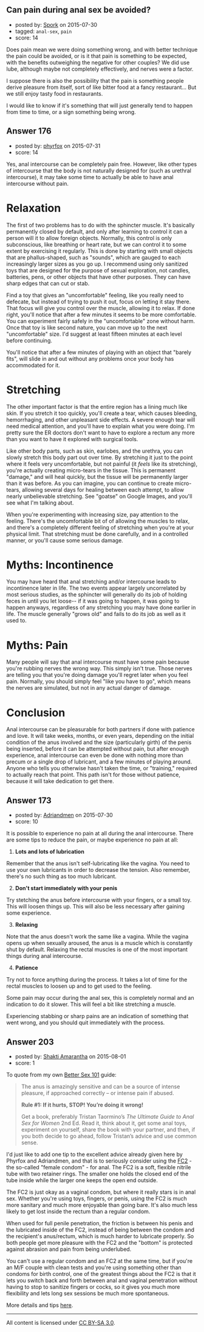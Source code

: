 ## Can pain during anal sex be avoided?

- posted by: [Spork](https://stackexchange.com/users/1411844/spork) on 2015-07-30
- tagged: `anal-sex`, `pain`
- score: 14

Does pain mean we were doing something wrong, and with better technique the pain could be avoided, or is it that pain is something to be expected, with the benefits outweighing the negative for other couples? We did use lube, although maybe not completely effectively, and nerves were a factor.

I suppose there is also the possibility that the pain is something people derive pleasure from itself, sort of like bitter food at a fancy restaurant... But we still enjoy tasty food in restaurants.

I would like to know if it's something that will just generally tend to happen from time to time, or a sign something being wrong.


## Answer 176

- posted by: [phyrfox](https://stackexchange.com/users/2445234/phyrfox) on 2015-07-31
- score: 14

Yes, anal intercourse can be completely pain free. However, like other types of intercourse that the body is not naturally designed for (such as urethral intercourse), it may take some time to actually be able to have anal intercourse without pain.

# Relaxation

The first of two problems has to do with the sphincter muscle. It's basically permanently closed by default, and only after learning to control it can a person will it to allow foreign objects. Normally, this control is only subconscious, like breathing or heart rate, but we can control it to some extent by exercising it regularly. This is done by starting with small objects that are phallus-shaped, such as "sounds", which are gauged to each increasingly larger sizes as you go up. I recommend using only sanitized toys that are designed for the purpose of sexual exploration, not candles, batteries, pens, or other objects that have other purposes. They can have sharp edges that can cut or stab.

Find a toy that gives an "uncomfortable" feeling, like you really need to defecate, but instead of trying to push it out, focus on letting it stay there. That focus will give you control over the muscle, allowing it to relax. If done right, you'll notice that after a few minutes it seems to be more comfortable. You can experiment fairly safely in the "uncomfortable" zone without harm. Once that toy is like second nature, you can move up to the next "uncomfortable" size. I'd suggest at least fifteen minutes at each level before continuing.

You'll notice that after a few minutes of playing with an object that "barely fits", will slide in and out without any problems once your body has accommodated for it.

# Stretching

The other important factor is that the entire region has a lining much like skin. If you stretch it too quickly, you'll create a tear, which causes bleeding, hemorrhaging, and other unpleasant side effects. A severe enough tear will need medical attention, and you'll have to explain what you were doing. I'm pretty sure the ER doctors don't want to have to explore a rectum any more than you want to have it explored with surgical tools.

Like other body parts, such as skin, earlobes, and the urethra, you can slowly stretch this body part out over time. By stretching it just to the point where it feels very uncomfortable, but not painful (it *feels* like its stretching), you're actually creating micro-tears in the tissue. This is permanent "damage," and will heal quickly, but the tissue will be permanently larger than it was before. As you can imagine, you can continue to create micro-tears, allowing several days for healing between each attempt, to allow nearly unbelievable stretching. See "goatse" on Google Images, and you'll see what I'm talking about.

When you're experimenting with increasing size, pay attention to the feeling. There's the uncomfortable bit of of allowing the muscles to relax, and there's a completely different feeling of stretching when you're at your physical limit. That stretching must be done carefully, and in a controlled manner, or you'll cause some serious damage.

# Myths: Incontinence

You may have heard that anal stretching and/or intercourse leads to incontinence later in life. The two events appear largely uncorrelated by most serious studies, as the sphincter will generally do its job of holding feces in until you let loose-- if it was going to happen, it was going to happen anyways, regardless of any stretching you may have done earlier in life. The muscle generally "grows old" and fails to do its job as well as it used to.

# Myths: Pain

Many people will say that anal intercourse must have some pain because you're rubbing nerves the wrong way. This simply isn't true. Those nerves are telling you that you're doing damage you'll regret later when you feel pain. Normally, you should simply feel "like you have to go", which means the nerves are simulated, but not in any actual danger of damage.

# Conclusion

Anal intercourse can be pleasurable for both partners if done with patience and love. It will take weeks, months, or even years, depending on the initial condition of the anus involved and the size (particularly girth) of the penis being inserted, before it can be attempted without pain, but after enough experience, anal intercourse can even be done with nothing more than precum or a single drop of lubricant, and a few minutes of playing around. Anyone who tells you otherwise hasn't taken the time, or "training," required to actually reach that point. This path isn't for those without patience, because it will take dedication to get there.


## Answer 173

- posted by: [Adriandmen](https://stackexchange.com/users/3564620/adriandmen) on 2015-07-30
- score: 10

It is possible to experience no pain at all during the anal intercourse. There are some tips to reduce the pain, or maybe experience no pain at all:

 1. **Lots and lots of lubrication**

Remember that the anus isn't self-lubricating like the vagina. You need to use your own lubricants in order to decrease the tension. Also remember, there's no such thing as too much lubricant.

 2. **Don't start immediately with your penis**

Try stetching the anus before intercourse with your fingers, or a small toy. This will loosen things up. This will also be less necessary after gaining some experience.

 3. **Relaxing**

Note that the anus doesn't work the same like a vagina. While the vagina opens up when sexually aroused, the anus is a muscle which is constantly shut by default. Relaxing the rectal muscles is one of the most important things during anal intercourse.

4. **Patience**

Try not to force anything during the process. It takes a lot of time for the rectal muscles to loosen up and to get used to the feeling.

Some pain may occur during the anal sex, this is completely normal and an indication to do it slower. This will feel a bit like stretching a muscle.

Experiencing stabbing or sharp pains are an indication of something that went wrong, and you should quit immediately with the process.




## Answer 203

- posted by: [Shakti Amarantha](https://stackexchange.com/users/6557352/shakti-amarantha) on 2015-08-01
- score: 1

<p>To quote from my own <a href="http://moderntantra.blogspot.com/p/better-sex-101_21.html" rel="nofollow">Better Sex 101</a> guide:</p>

<blockquote>
  <p>The anus is amazingly sensitive and can be a source of intense pleasure,
  if approached correctly – or intense pain if abused.</p>
  
  <p><strong>Rule #1: If it hurts, STOP!  You’re doing it wrong!</strong>  </p>
  
  <p>Get a book, preferably
  Tristan Taormino’s <em>The Ultimate Guide to Anal Sex for Women</em>
  2nd Ed.  Read it, think about it, get some anal toys, experiment on
  yourself, share the book with your partner, and then, if you both
  decide to go ahead, follow Tristan’s advice and use common sense.</p>
</blockquote>

<p>I'd just like to add one tip to the excellent advice already given here by Phyrfox and Adriandmen, and that is to seriously consider using the <a href="http://rads.stackoverflow.com/amzn/click/B001GKK4AY" rel="nofollow">FC2</a> - the so-called "female condom" - for anal.  The FC2 is a soft, flexible nitrile tube with two retainer rings.  The smaller one holds the closed end of the tube inside while the larger one keeps the open end outside.</p>

<p>The FC2 is just okay as a vaginal condom, but where it really stars is in anal sex.  Whether you're using toys, fingers, or penis, using the FC2 is much more sanitary and much more enjoyable than going bare.  It's also much less likely to get lost inside the rectum than a regular condom. </p>

<p>When used for full penile penetration, the friction is between his penis and the lubricated inside of the FC2, instead of being between the condom and the recipient's anus/rectum, which is much harder to lubricate properly.  So both people get more pleasure with the FC2 and the "bottom" is protected against abrasion and pain from being underlubed.</p>

<p>You can't use a regular condom and an FC2 at the same time, but if you're an M/F couple with clean tests and you're using something other than condoms for birth control, one of the greatest things about the FC2 is that it lets you switch back and forth between anal and vaginal penetration without having to stop to sanitize fingers or cocks, so it gives you much more flexibility and lets long sex sessions be much more spontaneous.</p>

<p>More details and tips <a href="http://moderntantra.blogspot.com/2015/01/mailbag-5-tantra-for-women-and-fc2-for.html" rel="nofollow">here</a>.</p>




---

All content is licensed under [CC BY-SA 3.0](https://creativecommons.org/licenses/by-sa/3.0/).
